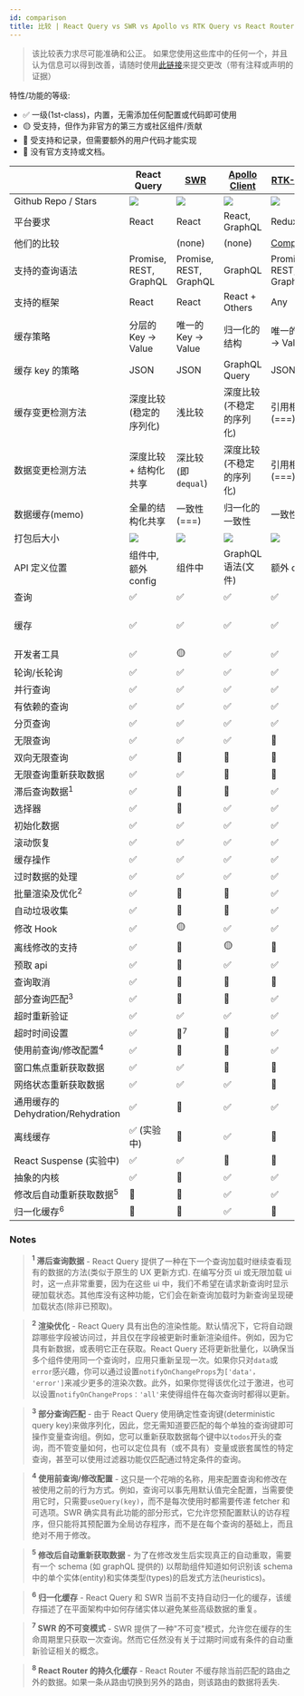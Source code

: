 ```yaml
---
id: comparison
title: 比较 | React Query vs SWR vs Apollo vs RTK Query vs React Router
---
```


> 该比较表力求尽可能准确和公正。 如果您使用这些库中的任何一个，并且认为信息可以得到改善，请随时使用[此链接](https://github.com/tannerlinsley/react-query/edit/master/docs/src/pages/comparison.md)来提交更改（带有注释或声明的证据）

特性/功能的等级:

- ✅ 一级(1st-class)，内置，无需添加任何配置或代码即可使用
- 🟡 受支持，但作为非官方的第三方或社区组件/贡献
- 🔶 受支持和记录，但需要额外的用户代码才能实现
- 🛑 没有官方支持或文档。

|                                    | React Query                              | [SWR][swr]               | [Apollo Client][apollo]        | [RTK-Query][rtk-query]               | [React Router][react-router]                                              |
| ---------------------------------- | ---------------------------------------- | ------------------------ | ------------------------------ | ------------------------------------ | ------------------------------------------------------------------------- |
| Github Repo / Stars                | [![][stars-react-query]][gh-react-query] | [![][stars-swr]][gh-swr] | [![][stars-apollo]][gh-apollo] | [![][stars-rtk-query]][gh-rtk-query] | [![][stars-react-router]][gh-react-router]                                |
| 平台要求                           | React                                    | React                    | React, GraphQL                 | Redux                                | React                                                                     |
| 他们的比较                         |                                          | (none)                   | (none)                         | [Comparison][rtk-query-comparison]   | (none)                                                                    |
| 支持的查询语法                     | Promise, REST, GraphQL                   | Promise, REST, GraphQL   | GraphQL                        | Promise, REST, GraphQL               | Promise, REST, GraphQL                                                    |
| 支持的框架                         | React                                    | React                    | React + Others                 | Any                                  | React                                                                     |
| 缓存策略                           | 分层的 Key -> Value                      | 唯一的 Key -> Value      | 归一化的结构                   | 唯一的 Key -> Value                  | 嵌套的路由 -> value                                                       |
| 缓存 key 的策略                    | JSON                                     | JSON                     | GraphQL Query                  | JSON                                 | Route Path                                                                |
| 缓存变更检测方法                   | 深度比较 (稳定的序列化)                  | 浅比较                   | 深度比较 (不稳定的序列化)      | 引用相等 (===)                       | 路由变更                                                                  |
| 数据变更检测方法                   | 深度比较 + 结构化共享                    | 深比较(即`dequal`)       | 深度比较 (不稳定的序列化)      | 引用相等 (===)                       | 程序加载                                                                  |
| 数据缓存(memo)                     | 全量的结构化共享                         | 一致性(===)              | 归一化的一致性                 | 一致性(===)                          | 一致性(===)                                                               |
| 打包后大小                         | [![][bp-react-query]][bpl-react-query]   | [![][bp-swr]][bpl-swr]   | [![][bp-apollo]][bpl-apollo]   | [![][bp-rtk-query]][bpl-rtk-query]   | [![][bp-react-router]][bpl-react-router] + [![][bp-history]][bpl-history] |
| API 定义位置                       | 组件中, 额外 config                      | 组件中                   | GraphQL 语法(文件)             | 额外 config                          | 路由树的 config                                                           |
| 查询                               | ✅                                       | ✅                       | ✅                             | ✅                                   | ✅                                                                        |
| 缓存                               | ✅                                       | ✅                       | ✅                             | ✅                                   | 🛑 仅已激活的路由 <sup>8</sup>                                            |
| 开发者工具                         | ✅                                       | 🟡                       | ✅                             | ✅                                   | 🛑                                                                        |
| 轮询/长轮询                        | ✅                                       | ✅                       | ✅                             | ✅                                   | 🛑                                                                        |
| 并行查询                           | ✅                                       | ✅                       | ✅                             | ✅                                   | ✅                                                                        |
| 有依赖的查询                       | ✅                                       | ✅                       | ✅                             | ✅                                   | ✅                                                                        |
| 分页查询                           | ✅                                       | ✅                       | ✅                             | ✅                                   | ✅                                                                        |
| 无限查询                           | ✅                                       | ✅                       | ✅                             | 🛑                                   | 🛑                                                                        |
| 双向无限查询                       | ✅                                       | 🔶                       | 🔶                             | 🛑                                   | 🛑                                                                        |
| 无限查询重新获取数据               | ✅                                       | ✅                       | 🛑                             | 🛑                                   | 🛑                                                                        |
| 滞后查询数据<sup>1</sup>           | ✅                                       | 🔶                       | 🛑                             | ✅                                   | ✅                                                                        |
| 选择器                             | ✅                                       | 🛑                       | ✅                             | ✅                                   | N/A                                                                       |
| 初始化数据                         | ✅                                       | ✅                       | ✅                             | ✅                                   | ✅                                                                        |
| 滚动恢复                           | ✅                                       | ✅                       | ✅                             | ✅                                   | ✅                                                                        |
| 缓存操作                           | ✅                                       | ✅                       | ✅                             | ✅                                   | 🛑                                                                        |
| 过时数据的处理                     | ✅                                       | ✅                       | ✅                             | ✅                                   | ✅                                                                        |
| 批量渲染及优化<sup>2</sup>         | ✅                                       | 🛑                       | 🛑                             | ✅                                   | ✅                                                                        |
| 自动垃圾收集                       | ✅                                       | 🛑                       | 🛑                             | ✅                                   | N/A                                                                       |
| 修改 Hook                          | ✅                                       | 🟡                       | ✅                             | ✅                                   | ✅                                                                        |
| 离线修改的支持                     | ✅                                       | 🛑                       | 🟡                             | 🛑                                   | 🛑                                                                        |
| 预取 api                           | ✅                                       | 🔶                       | ✅                             | ✅                                   | ✅                                                                        |
| 查询取消                           | ✅                                       | 🛑                       | 🛑                             | 🛑                                   | ✅                                                                        |
| 部分查询匹配<sup>3</sup>           | ✅                                       | 🛑                       | 🛑                             | ✅                                   | N/A                                                                       |
| 超时重新验证                       | ✅                                       | ✅                       | ✅                             | ✅                                   | 🛑                                                                        |
| 超时时间设置                       | ✅                                       | 🛑<sup>7</sup>           | 🛑                             | ✅                                   | 🛑                                                                        |
| 使用前查询/修改配置<sup>4</sup>    | ✅                                       | 🛑                       | 🛑                             | ✅                                   | ✅                                                                        |
| 窗口焦点重新获取数据               | ✅                                       | ✅                       | 🛑                             | 🔶                                   | 🛑                                                                        |
| 网络状态重新获取数据               | ✅                                       | ✅                       | ✅                             | 🔶                                   | 🛑                                                                        |
| 通用缓存的 Dehydration/Rehydration | ✅                                       | 🛑                       | ✅                             | ✅                                   | ✅                                                                        |
| 离线缓存                           | ✅ (实验中)                              | 🛑                       | ✅                             | 🔶                                   | 🛑                                                                        |
| React Suspense (实验中)            | ✅                                       | ✅                       | 🛑                             | 🛑                                   | ✅                                                                        |
| 抽象的内核                         | ✅                                       | 🛑                       | ✅                             | ✅                                   | 🛑                                                                        |
| 修改后自动重新获取数据<sup>5</sup> | 🔶                                       | 🔶                       | ✅                             | ✅                                   | ✅                                                                        |
| 归一化缓存<sup>6</sup>             | 🛑                                       | 🛑                       | ✅                             | 🛑                                   | 🛑                                                                        |

### Notes

> **<sup>1</sup> 滞后查询数据** - React Query 提供了一种在下一个查询加载时继续查看现有的数据的方法(类似于原生的 UX 更新方式). 在编写分页 ui 或无限加载 ui 时，这一点非常重要，因为在这些 ui 中，我们不希望在请求新查询时显示硬加载状态。其他库没有这种功能，它们会在新查询加载时为新查询呈现硬加载状态(除非已预取)。

> **<sup>2</sup> 渲染优化** - React Query 具有出色的渲染性能。默认情况下，它将自动跟踪哪些字段被访问过，并且仅在字段被更新时重新渲染组件。例如，因为它具有新数据，或表明它正在获取。React Query 还将更新批量化，以确保当多个组件使用同一个查询时，应用只重新呈现一次。如果你只对`data`或`error`感兴趣，你可以通过设置`notifyOnChangeProps`为`['data'， 'error']`来减少更多的渲染次数。此外，如果你觉得该优化过于激进，也可以设置`notifyOnChangeProps：'all'`来使得组件在每次查询时都得以更新。

> **<sup>3</sup> 部分查询匹配** - 由于 React Query 使用确定性查询键(deterministic query key)来做序列化，因此，您无需知道要匹配的每个单独的查询键即可操作变量查询组。例如，您可以重新获取数据每个键中以`todos`开头的查询，而不管变量如何，也可以定位具有（或不具有）变量或嵌套属性的特定查询，甚至可以使用过滤器功能仅匹配通过特定条件的查询。

> **<sup>4</sup> 使用前查询/修改配置** - 这只是一个花哨的名称，用来配置查询和修改在被使用之前的行为方式。例如，查询可以事先用默认值完全配置，当需要使用它时，只需要`useQuery(key)`，而不是每次使用时都需要传递 fetcher 和可选项。SWR 确实具有此功能的部分形式，它允许您预配置默认的访存程序，但只能将其预配置为全局访存程序，而不是在每个查询的基础上，而且绝对不用于修改。

> **<sup>5</sup> 修改后自动重新获取数据** - 为了在修改发生后实现真正的自动重取，需要有一个 schema (如 graphQL 提供的) 以帮助组件知道如何识别该 schema 中的单个实体(entity)和实体类型(types)的启发式方法(heuristics)。

> **<sup>6</sup> 归一化缓存** - React Query 和 SWR 当前不支持自动归一化的缓存，该缓存描述了在平面架构中如何存储实体以避免某些高级数据的重复。

> **<sup>7</sup> SWR 的不可变模式** - SWR 提供了一种"不可变"模式，允许您在缓存的生命周期里只获取一次查询。然而它任然没有关于过期时间或有条件的自动重新验证相关的概念。

> **<sup>8</sup> React Router 的持久化缓存** - React Router 不缓存除当前匹配的路由之外的数据。如果一条从路由切换到另外的路由，则该路由的数据将丢失.

<!-- -->

[bpl-react-query]: https://bundlephobia.com/result?p=react-query
[bp-react-query]: https://badgen.net/bundlephobia/minzip/react-query?label=💾
[gh-react-query]: https://github.com/tannerlinsley/react-query
[stars-react-query]: https://img.shields.io/github/stars/tannerlinsley/react-query?label=%F0%9F%8C%9F

<!-- -->

[swr]: https://github.com/vercel/swr
[bp-swr]: https://badgen.net/bundlephobia/minzip/swr?label=💾
[gh-swr]: https://github.com/vercel/swr
[stars-swr]: https://img.shields.io/github/stars/vercel/swr?label=%F0%9F%8C%9F
[bpl-swr]: https://bundlephobia.com/result?p=swr

<!-- -->

[apollo]: https://github.com/apollographql/apollo-client
[bp-apollo]: https://badgen.net/bundlephobia/minzip/@apollo/client?label=💾
[gh-apollo]: https://github.com/apollographql/apollo-client
[stars-apollo]: https://img.shields.io/github/stars/apollographql/apollo-client?label=%F0%9F%8C%9F
[bpl-apollo]: https://bundlephobia.com/result?p=@apollo/client

<!-- -->

[rtk-query]: https://redux-toolkit.js.org/rtk-query/overview
[rtk-query-comparison]: https://redux-toolkit.js.org/rtk-query/comparison
[rtk-query-bundle-size]: https://redux-toolkit.js.org/rtk-query/comparison#bundle-size
[bp-rtk]: https://badgen.net/bundlephobia/minzip/@reduxjs/toolkit?label=💾
[bp-rtk-query]: https://badgen.net/bundlephobia/minzip/@reduxjs/toolkit?label=💾
[gh-rtk-query]: https://github.com/reduxjs/redux-toolkit
[stars-rtk-query]: https://img.shields.io/github/stars/reduxjs/redux-toolkit?label=🌟
[bpl-rtk]: https://bundlephobia.com/result?p=@reduxjs/toolkit
[bpl-rtk-query]: https://bundlephobia.com/package/@reduxjs/toolkit

<!--  -->

[react-router]: https://github.com/remix-run/react-router
[bp-react-router]: https://badgen.net/bundlephobia/minzip/react-router-dom?label=💾
[gh-react-router]: https://github.com/remix-run/react-router
[stars-react-router]: https://img.shields.io/github/stars/remix-run/react-router?label=%F0%9F%8C%9F
[bpl-react-router]: https://bundlephobia.com/result?p=react-router-dom
[bp-history]: https://badgen.net/bundlephobia/minzip/history?label=💾
[bpl-history]: https://bundlephobia.com/result?p=history
